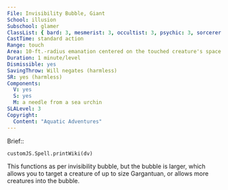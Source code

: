 ```yaml
---
File: Invisibility Bubble, Giant
School: illusion
Subschool: glamer
ClassList: { bard: 3, mesmerist: 3, occultist: 3, psychic: 3, sorcerer: 3, wizard: 3, summoner: 3, unchained summoner: 3 }
CastTime: standard action
Range: touch
Area: 10-ft.-radius emanation centered on the touched creature's space
Duration: 1 minute/level
Dismissible: yes
SavingThrow: Will negates (harmless)
SR: yes (harmless)
Components:
  V: yes
  S: yes
  M: a needle from a sea urchin
SLALevel: 3
Copyright:
  Content: "Aquatic Adventures"
---
```

Brief:: 

```dataviewjs
customJS.Spell.printWiki(dv)
```

This functions as per invisibility bubble, but the bubble is larger, which allows you to target a creature of up to size Gargantuan, or allows more creatures into the bubble.
